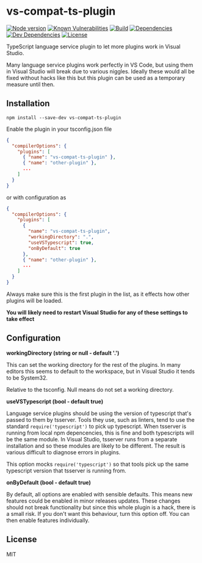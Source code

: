 # vs-compat-ts-plugin

[![Node version](https://img.shields.io/node/v/vs-compat-ts-plugin)](https://www.npmjs.com/package/vs-compat-ts-plugin)
[![Known Vulnerabilities](https://snyk.io/test/github/andyrooger/vs-compat-ts-plugin/badge.svg?targetFile=package.json)](https://snyk.io/test/github/andyrooger/vs-compat-ts-plugin?targetFile=package.json)
[![Build](https://circleci.com/gh/andyrooger/vs-compat-ts-plugin.svg?style=shield)](https://circleci.com/gh/andyrooger/vs-compat-ts-plugin)
[![Dependencies](https://david-dm.org/andyrooger/vs-compat-ts-plugin.svg)](https://david-dm.org/andyrooger/vs-compat-ts-plugin)
[![Dev Dependencies](https://david-dm.org/andyrooger/vs-compat-ts-plugin/dev-status.svg)](https://david-dm.org/andyrooger/vs-compat-ts-plugin/?type=dev)
[![License](https://img.shields.io/npm/l/vs-compat-ts-plugin)](https://github.com/andyrooger/vs-compat-ts-plugin/blob/master/LICENSE)

TypeScript language service plugin to let more plugins work in Visual Studio.

Many language service plugins work perfectly in VS Code, but using them in Visual Studio will break due to various niggles. Ideally these would all be fixed without hacks like this but this plugin can be used as a temporary measure until then.

## Installation

```shell
npm install --save-dev vs-compat-ts-plugin
```

Enable the plugin in your tsconfig.json file

```json
{
  "compilerOptions": {
    "plugins": [
      { "name": "vs-compat-ts-plugin" },
      { "name": "other-plugin" },
      ...
    ]
  }
}
```

or with configuration as

```json
{
  "compilerOptions": {
    "plugins": [
      {
        "name": "vs-compat-ts-plugin",
        "workingDirectory": ".",
        "useVSTypescript": true,
        "onByDefault": true
      },
      { "name": "other-plugin" },
      ...
    ]
  }
}
```

Always make sure this is the first plugin in the list, as it effects how other plugins will be loaded.

**You will likely need to restart Visual Studio for any of these settings to take effect**

## Configuration

**workingDirectory (string or null - default '.')**

This can set the working directory for the rest of the plugins. In many editors this seems to default to the workspace, but in Visual Studio it tends to be System32.

Relative to the tsconfig. Null means do not set a working directory.

**useVSTypescript (bool - default true)**

Language service plugins should be using the version of typescript that's passed to them by tsserver. Tools they use, such as linters, tend to use the standard `require('typescript')` to pick up typescript.
When tsserver is running from local npm depencencies, this is fine and both typescripts will be the same module. In Visual Studio, tsserver runs from a separate installation and so these modules are likely to be different. The result is various difficult to diagnose errors in plugins.

This option mocks `require('typescript')` so that tools pick up the same typescript version that tsserver is running from.

**onByDefault (bool - default true)**

By default, all options are enabled with sensible defaults. This means new features could be enabled in minor releases updates. These changes should not break functionality but since this whole plugin is a hack, there is a small risk. If you don't want this behaviour, turn this option off. You can then enable features individually.

## License

MIT

